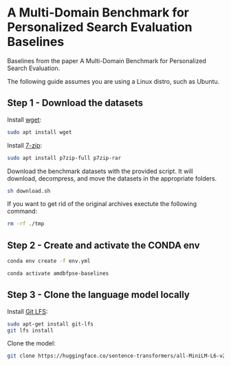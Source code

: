 # A Multi-Domain Benchmark for Personalized Search Evaluation Baselines
Baselines from the paper A Multi-Domain Benchmark for Personalized Search Evaluation.

The following guide assumes you are using a Linux distro, such as Ubuntu.

## Step 1 - Download the datasets
Install [wget](https://www.gnu.org/software/wget/):
```sh
sudo apt install wget
```
Install [7-zip](https://www.7-zip.org):
```sh
sudo apt install p7zip-full p7zip-rar
```
Download the benchmark datasets with the provided script.
It will download, decompress, and move the datasets in the appropriate folders.
```sh
sh download.sh
```
If you want to get rid of the original archives exectute the following command:
```sh
rm -rf ./tmp
```

## Step 2 - Create and activate the CONDA env
```sh
conda env create -f env.yml
```
```sh
conda activate amdbfpse-baselines
```


## Step 3 - Clone the language model locally
Install [Git LFS](https://git-lfs.github.com):
```sh
sudo apt-get install git-lfs
git lfs install
```

Clone the model:
```sh
git clone https://huggingface.co/sentence-transformers/all-MiniLM-L6-v2
```